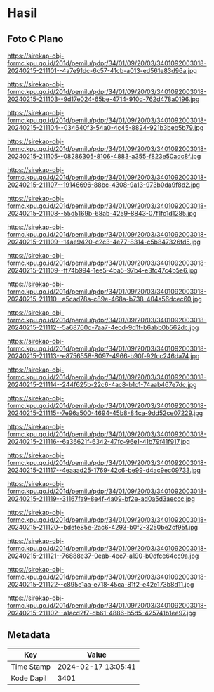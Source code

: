 # Hasil

## Foto C Plano

https://sirekap-obj-formc.kpu.go.id/201d/pemilu/pdpr/34/01/09/20/03/3401092003018-20240215-211101--4a7e91dc-6c57-41cb-a013-ed561e83d96a.jpg

https://sirekap-obj-formc.kpu.go.id/201d/pemilu/pdpr/34/01/09/20/03/3401092003018-20240215-211103--9d17e024-65be-4714-910d-762d478a0196.jpg

https://sirekap-obj-formc.kpu.go.id/201d/pemilu/pdpr/34/01/09/20/03/3401092003018-20240215-211104--034640f3-54a0-4c45-8824-921b3beb5b79.jpg

https://sirekap-obj-formc.kpu.go.id/201d/pemilu/pdpr/34/01/09/20/03/3401092003018-20240215-211105--08286305-8106-4883-a355-f823e50adc8f.jpg

https://sirekap-obj-formc.kpu.go.id/201d/pemilu/pdpr/34/01/09/20/03/3401092003018-20240215-211107--19146696-88bc-4308-9a13-973b0da9f8d2.jpg

https://sirekap-obj-formc.kpu.go.id/201d/pemilu/pdpr/34/01/09/20/03/3401092003018-20240215-211108--55d5169b-68ab-4259-8843-07f1fc1d1285.jpg

https://sirekap-obj-formc.kpu.go.id/201d/pemilu/pdpr/34/01/09/20/03/3401092003018-20240215-211109--14ae9420-c2c3-4e77-8314-c5b847326fd5.jpg

https://sirekap-obj-formc.kpu.go.id/201d/pemilu/pdpr/34/01/09/20/03/3401092003018-20240215-211109--ff74b994-1ee5-4ba5-97b4-e3fc47c4b5e6.jpg

https://sirekap-obj-formc.kpu.go.id/201d/pemilu/pdpr/34/01/09/20/03/3401092003018-20240215-211110--a5cad78a-c89e-468a-b738-404a56dcec60.jpg

https://sirekap-obj-formc.kpu.go.id/201d/pemilu/pdpr/34/01/09/20/03/3401092003018-20240215-211112--5a68760d-7aa7-4ecd-9d1f-b6abb0b562dc.jpg

https://sirekap-obj-formc.kpu.go.id/201d/pemilu/pdpr/34/01/09/20/03/3401092003018-20240215-211113--e8756558-8097-4966-b90f-92fcc246da74.jpg

https://sirekap-obj-formc.kpu.go.id/201d/pemilu/pdpr/34/01/09/20/03/3401092003018-20240215-211114--244f625b-22c6-4ac8-b1c1-74aab467e7dc.jpg

https://sirekap-obj-formc.kpu.go.id/201d/pemilu/pdpr/34/01/09/20/03/3401092003018-20240215-211115--7e96a500-4694-45b8-84ca-9dd52ce07229.jpg

https://sirekap-obj-formc.kpu.go.id/201d/pemilu/pdpr/34/01/09/20/03/3401092003018-20240215-211116--6a36621f-6342-47fc-96e1-41b79f41f917.jpg

https://sirekap-obj-formc.kpu.go.id/201d/pemilu/pdpr/34/01/09/20/03/3401092003018-20240215-211117--4eaaad25-1769-42c6-be99-d4ac9ec09733.jpg

https://sirekap-obj-formc.kpu.go.id/201d/pemilu/pdpr/34/01/09/20/03/3401092003018-20240215-211119--31167fa9-8e4f-4a09-bf2e-ad0a5d3aeccc.jpg

https://sirekap-obj-formc.kpu.go.id/201d/pemilu/pdpr/34/01/09/20/03/3401092003018-20240215-211120--bdefe85e-2ac6-4293-b0f2-3250be2cf95f.jpg

https://sirekap-obj-formc.kpu.go.id/201d/pemilu/pdpr/34/01/09/20/03/3401092003018-20240215-211121--76888e37-0eab-4ec7-a190-b0dfce64cc9a.jpg

https://sirekap-obj-formc.kpu.go.id/201d/pemilu/pdpr/34/01/09/20/03/3401092003018-20240215-211122--c895e1aa-e718-45ca-81f2-e42e173b8d11.jpg

https://sirekap-obj-formc.kpu.go.id/201d/pemilu/pdpr/34/01/09/20/03/3401092003018-20240215-211102--a1acd2f7-db61-4886-b5d5-425741b1ee97.jpg


## Metadata

| Key        | Value               |
| ---------- | ------------------- |
| Time Stamp | 2024-02-17 13:05:41 |
| Kode Dapil | 3401                |



